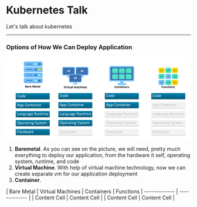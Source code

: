# **Kubernetes Talk**
Let's talk about kubernetes

----
### **Options of How We Can Deploy Application**
![Serverless Evolution](pic/serverless_evolution.png)
1. **Baremetal**. As you can see on the picture, we will need, pretty much everything to deploy our application, from the hardware it self,
operating system, runtime, and code
2. **Virtual Machine**. With help of virtual machine technology, now we can create separate vm for our application deployment
3. **Container**. 

| Bare Metal  | Virtual Machines | Containers | Functions
| ------------- | ------------- |
| Content Cell  | Content Cell  |
| Content Cell  | Content Cell  |


